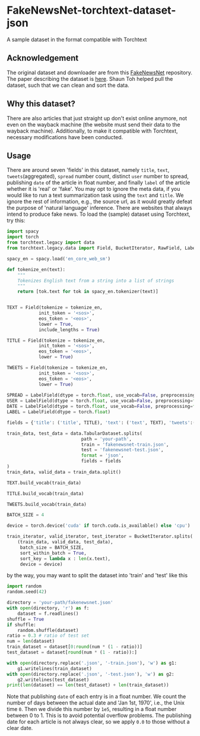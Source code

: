 # FakeNewsNet-torchtext-dataset-json
A sample dataset in the format compatible with Torchtext

## Acknowledgement
The original dataset and downloader are from this [FakeNewsNet](https://github.com/KaiDMML/FakeNewsNet) repository. The paper describing the dataset is [here](https://arxiv.org/abs/1809.01286). Shaun Toh helped pull the dataset, such that we can clean and sort the data.

## Why this dataset?
There are also articles that just straight up don't exist online anymore, not even on the wayback machine (the website must send their data to the wayback machine). Additionally, to make it compatible with Torchtext, necessary modifications have been conducted.

## Usage
There are around seven 'fields' in this dataset, namely ```title```, ```text```, ```tweets```(aggregated), ```spread``` number count, distinct ```user``` number to spread, publishing ```date``` of the article in float number, and finally ```label``` of the article whether it is 'real' or 'fake'. You may opt to ignore the meta data, if you would like to run a text summarization task using the ```text``` and ```title```. We ignore the rest of information, e.g., the source url, as it would greatly defeat the purpose of 'natural language' inference. There are websites that always intend to produce fake news. To load the (sample) dataset using Torchtext, try this:

```python
import spacy
import torch
from torchtext.legacy import data
from torchtext.legacy.data import Field, BucketIterator, RawField, LabelField

spacy_en = spacy.load('en_core_web_sm')

def tokenize_en(text):
    """
    Tokenizes English text from a string into a list of strings
    """
    return [tok.text for tok in spacy_en.tokenizer(text)]


TEXT = Field(tokenize = tokenize_en, 
            init_token = '<sos>', 
            eos_token = '<eos>', 
            lower = True, 
            include_lengths = True)

TITLE = Field(tokenize = tokenize_en, 
            init_token = '<sos>', 
            eos_token = '<eos>', 
            lower = True)

TWEETS = Field(tokenize = tokenize_en, 
            init_token = '<sos>', 
            eos_token = '<eos>', 
            lower = True)
			
SPREAD = LabelField(dtype = torch.float, use_vocab=False, preprocessing=float) # yes, you use LabelField
USER = LabelField(dtype = torch.float, use_vocab=False, preprocessing=float)
DATE = LabelField(dtype = torch.float, use_vocab=False, preprocessing=float)
LABEL = LabelField(dtype = torch.float)

fields = {'title': ('title', TITLE), 'text': ('text', TEXT), 'tweets':('tweets', TWEETS), 'spread':('spread', SPREAD), 'user':('user', USER), 'date':('date', DATE), 'label':('label', LABEL)}

train_data, test_data = data.TabularDataset.splits(
                            path = 'your-path',
                            train = 'fakenewsnet-train.json',
                            test = 'fakenewsnet-test.json',
                            format = 'json',
                            fields = fields
)
train_data, valid_data = train_data.split()

TEXT.build_vocab(train_data)

TITLE.build_vocab(train_data)

TWEETS.build_vocab(train_data)

BATCH_SIZE = 4

device = torch.device('cuda' if torch.cuda.is_available() else 'cpu')

train_iterator, valid_iterator, test_iterator = BucketIterator.splits(
    (train_data, valid_data, test_data), 
     batch_size = BATCH_SIZE,
     sort_within_batch = True,
     sort_key = lambda x : len(x.text),
     device = device)
```

by the way, you may want to split the dataset into 'train' and 'test' like this
```python
import random
random.seed(42)

directory = 'your-path/fakenewsnet.json'
with open(directory, 'r') as f:
    dataset = f.readlines()
shuffle = True
if shuffle:
    random.shuffle(dataset)
ratio = 0.3 # ratio of test set
num = len(dataset)
train_dataset = dataset[0:round(num * (1 - ratio))]
test_dataset = dataset[round(num * (1 - ratio)):]

with open(directory.replace('.json', '-train.json'), 'w') as g1:
    g1.writelines(train_dataset)
with open(directory.replace('.json', '-test.json'), 'w') as g2:
    g2.writelines(test_dataset)
print(len(dataset) == len(test_dataset) + len(train_dataset))
```

Note that publishing ```date``` of each entry is in a float number. We count the number of days between the actual date and 'Jan 1st, 1970', i.e., the Unix time ```0```. Then we divide this number by ```1e5```, resulting in a float number between 0 to 1. This is to avoid potential overflow problems. The publishing date for each article is not always clear, so we apply ```0.0``` to those without a clear date.
